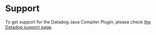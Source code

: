 # Support

To get support for the Datadog Java Compiler Plugin, please check [the Datadog support page](https://www.datadoghq.com/support/).
